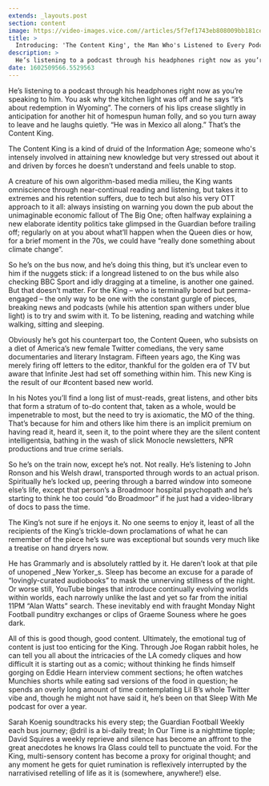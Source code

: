 ```yaml
--- 
extends: _layouts.post 
section: content 
image: https://video-images.vice.com//articles/5f7ef1743eb808009bb181ce/lede/1602243489441-contentbois.jpeg?image-resize-opts=Y3JvcD0xeHc6MXhoO2NlbnRlcixjZW50ZXImcmVzaXplPTEyMDA6KiZyZXNpemU9MTIwMDoq 
title: > 
  Introducing: 'The Content King', the Man Who's Listened to Every Podcast Ever 
description: > 
  He’s listening to a podcast through his headphones right now as you’re speaking to him.“He was in Mexico all along.” That’s the Content King.The Content King is a kind of druid of the Information Age; someone who's intensely involved in attaining new knowledge but very stressed out about it and driven by forces he doesn’t understand and feels unable to stop.He’s listening to John Ronson and his Welsh drawl, transported through words to an actual prison.Ultimately, the emotional tug of content is just too enticing for the King. 
date: 1602509566.5529563 
--- 
```

He’s listening to a podcast through his headphones right now as you’re speaking to him. You ask why the kitchen light was off and he says “it’s about redemption in Wyoming”. The corners of his lips crease slightly in anticipation for another hit of homespun human folly, and so you turn away to leave and he laughs quietly. “He was in Mexico all along.” That’s the Content King.

The Content King is a kind of druid of the Information Age; someone who's intensely involved in attaining new knowledge but very stressed out about it and driven by forces he doesn’t understand and feels unable to stop.

A creature of his own algorithm-based media milieu, the King wants omniscience through near-continual reading and listening, but takes it to extremes and his retention suffers, due to tech but also his very OTT approach to it all: always insisting on warning you down the pub about the unimaginable economic fallout of The Big One; often halfway explaining a new elaborate identity politics take glimpsed in the Guardian before trailing off; regularly on at you about what’ll happen when the Queen dies or how, for a brief moment in the 70s, we could have “really done something about climate change”.

So he’s on the bus now, and he’s doing this thing, but it’s unclear even to him if the nuggets stick: if a longread listened to on the bus while also checking BBC Sport and idly dragging at a timeline, is another one gained. But that doesn’t matter. For the King – who is terminally bored but perma-engaged – the only way to be one with the constant gurgle of pieces, breaking news and podcasts (while his attention span withers under blue light) is to try and swim with it. To be listening, reading and watching while walking, sitting and sleeping.

Obviously he’s got his counterpart too, the Content Queen, who subsists on a diet of America’s new female Twitter comedians, the very same documentaries and literary Instagram. Fifteen years ago, the King was merely firing off letters to the editor, thankful for the golden era of TV but aware that Infinite Jest had set off something within him. This new King is the result of our #content based new world.

In his Notes you’ll find a long list of must-reads, great listens, and other bits that form a stratum of to-do content that, taken as a whole, would be impenetrable to most, but the need to try is axiomatic, the MO of the thing. That’s because for him and others like him there is an implicit premium on having read it, heard it, seen it, to the point where they are the silent content intelligentsia, bathing in the wash of slick Monocle newsletters, NPR productions and true crime serials.

So he’s on the train now, except he’s not. Not really. He’s listening to John Ronson and his Welsh drawl, transported through words to an actual prison. Spiritually he’s locked up, peering through a barred window into someone else’s life, except that person’s a Broadmoor hospital psychopath and he’s starting to think he too could “do Broadmoor” if he just had a video-library of docs to pass the time.

The King’s not sure if he enjoys it. No one seems to enjoy it, least of all the recipients of the King’s trickle-down proclamations of what he can remember of the piece he’s sure was exceptional but sounds very much like a treatise on hand dryers now.

He has Grammarly and is absolutely rattled by it. He daren’t look at that pile of unopened _New Yorker_s. Sleep has become an excuse for a parade of “lovingly-curated audiobooks” to mask the unnerving stillness of the night. Or worse still, YouTube binges that introduce continually evolving worlds within worlds, each narrowly unlike the last and yet so far from the initial 11PM “Alan Watts” search. These inevitably end with fraught Monday Night Football punditry exchanges or clips of Graeme Souness where he goes dark.

All of this is good though, good content. Ultimately, the emotional tug of content is just too enticing for the King. Through Joe Rogan rabbit holes, he can tell you all about the intricacies of the LA comedy cliques and how difficult it is starting out as a comic; without thinking he finds himself gorging on Eddie Hearn interview comment sections; he often watches Munchies shorts while eating sad versions of the food in question; he spends an overly long amount of time contemplating Lil B’s whole Twitter vibe and, though he might not have said it, he’s been on that Sleep With Me podcast for over a year.

Sarah Koenig soundtracks his every step; the Guardian Football Weekly each bus journey; @dril is a bi-daily treat; In Our Time is a nighttime tipple; David Squires a weekly reprieve and silence has become an affront to the great anecdotes he knows Ira Glass could tell to punctuate the void. For the King, multi-sensory content has become a proxy for original thought; and any moment he gets for quiet rumination is reflexively interrupted by the narrativised retelling of life as it is (somewhere, anywhere!) else.